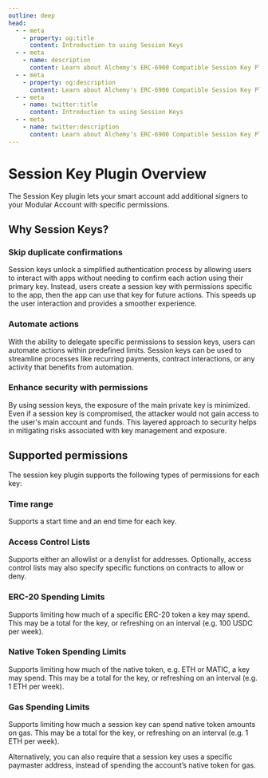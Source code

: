 ```yaml
---
outline: deep
head:
  - - meta
    - property: og:title
      content: Introduction to using Session Keys
  - - meta
    - name: description
      content: Learn about Alchemy's ERC-6900 Compatible Session Key Plugin.
  - - meta
    - property: og:description
      content: Learn about Alchemy's ERC-6900 Compatible Session Key Plugin.
  - - meta
    - name: twitter:title
      content: Introduction to using Session Keys
  - - meta
    - name: twitter:description
      content: Learn about Alchemy's ERC-6900 Compatible Session Key Plugin.
---
```


# Session Key Plugin Overview

The Session Key plugin lets your smart account add additional signers to your Modular Account with specific permissions.

## Why Session Keys?

### Skip duplicate confirmations

Session keys unlock a simplified authentication process by allowing users to interact with apps without needing to confirm each action using their primary key. Instead, users create a session key with permissions specific to the app, then the app can use that key for future actions. This speeds up the user interaction and provides a smoother experience.

### Automate actions

With the ability to delegate specific permissions to session keys, users can automate actions within predefined limits. Session keys can be used to streamline processes like recurring payments, contract interactions, or any activity that benefits from automation.

### Enhance security with permissions

By using session keys, the exposure of the main private key is minimized. Even if a session key is compromised, the attacker would not gain access to the user's main account and funds. This layered approach to security helps in mitigating risks associated with key management and exposure.

## Supported permissions

The session key plugin supports the following types of permissions for each key:

### Time range

Supports a start time and an end time for each key.

### Access Control Lists

Supports either an allowlist or a denylist for addresses. Optionally, access control lists may also specify specific functions on contracts to allow or deny.

### ERC-20 Spending Limits

Supports limiting how much of a specific ERC-20 token a key may spend. This may be a total for the key, or refreshing on an interval (e.g. 100 USDC per week).

### Native Token Spending Limits

Supports limiting how much of the native token, e.g. ETH or MATIC, a key may spend. This may be a total for the key, or refreshing on an interval (e.g. 1 ETH per week).

### Gas Spending Limits

Supports limiting how much a session key can spend native token amounts on gas. This may be a total for the key, or refreshing on an interval (e.g. 1 ETH per week).

Alternatively, you can also require that a session key uses a specific paymaster address, instead of spending the account’s native token for gas.

